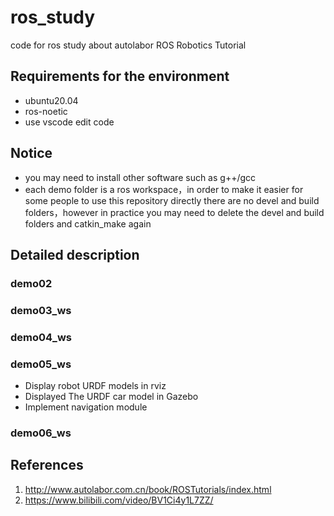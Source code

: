 # ros_study
code for ros study about autolabor ROS Robotics Tutorial

## Requirements for the environment
* ubuntu20.04
* ros-noetic
* use vscode edit code

## Notice
* you may need to install other software such as g++/gcc
* each demo folder is a ros workspace，in order to make it easier for some people to use this repository directly there are no devel and build folders，however in practice you may need to delete the devel and build folders and catkin_make again

## Detailed description
### demo02
### demo03_ws
### demo04_ws
### demo05_ws
- Display robot URDF models in rviz
- Displayed The URDF car model in Gazebo
- Implement navigation module
### demo06_ws

## References
1. http://www.autolabor.com.cn/book/ROSTutorials/index.html
2. https://www.bilibili.com/video/BV1Ci4y1L7ZZ/



